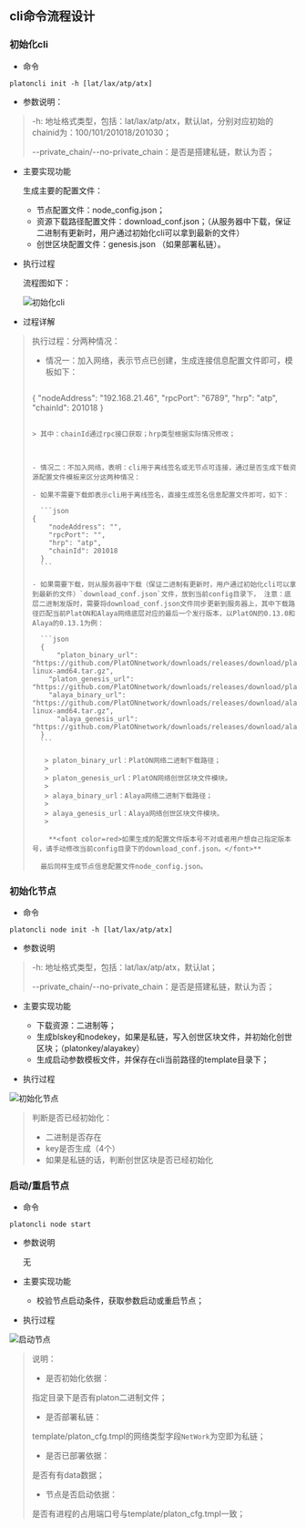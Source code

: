 ## cli命令流程设计

### 初始化cli

- 命令

```shell
platoncli init -h [lat/lax/atp/atx]
```

- 参数说明：

> -h:  地址格式类型，包括：lat/lax/atp/atx，默认lat，分别对应初始的chainid为：100/101/201018/201030；
>
> --private_chain/--no-private_chain：是否是搭建私链，默认为否；



- 主要实现功能

  生成主要的配置文件：

  - 节点配置文件：node_config.json；
  - 资源下载路径配置文件：download_conf.json；（从服务器中下载，保证二进制有更新时，用户通过初始化cli可以拿到最新的文件）
  - 创世区块配置文件：genesis.json （如果部署私链）。



- 执行过程

  流程图如下：

  ![初始化cli](.\img\初始化cli.png)

- 过程详解

> 执行过程：分两种情况：
>
> - 情况一：加入网络，表示节点已创建，生成连接信息配置文件即可，模板如下：
>
>   ```json
>  {
>   	"nodeAddress": "192.168.21.46",
>  	"rpcPort": "6789",
>   	"hrp": "atp",
>  	"chainId": 201018
>   }
>   ```
>   
>   > 其中：chainId通过rpc接口获取；hrp类型根据实际情况修改；
>   
>   
>   
> - 情况二：不加入网络，表明：cli用于离线签名或无节点可连接，通过是否生成下载资源配置文件模板来区分这两种情况：
>
>   - 如果不需要下载即表示cli用于离线签名，直接生成签名信息配置文件即可，如下：
>
>     ```json
>   {
>     	"nodeAddress": "",
>    	"rpcPort": "",
>     	"hrp": "atp",
>    	"chainId": 201018
>     }
>     ```
>
>   - 如果需要下载，则从服务器中下载（保证二进制有更新时，用户通过初始化cli可以拿到最新的文件）`download_conf.json`文件，放到当前config目录下， 注意：底层二进制发版时，需要将download_conf.json文件同步更新到服务器上，其中下载路径匹配当前PlatON和Alaya网络底层对应的最后一个发行版本，以PlatON的0.13.0和Alaya的0.13.1为例：
>
>     ```json
>     {
>         "platon_binary_url": "https://github.com/PlatONnetwork/downloads/releases/download/platon/0.13.0/binaries/platon-linux-amd64.tar.gz",
>     	"platon_genesis_url": "https://github.com/PlatONnetwork/downloads/releases/download/platon/0.13.0/genesis/genesis.json",
>     	"alaya_binary_url": "https://github.com/PlatONnetwork/downloads/releases/download/alaya/0.13.1/binaries/platon-linux-amd64.tar.gz",
>         "alaya_genesis_url": "https://github.com/PlatONnetwork/downloads/releases/download/alaya/0.13.1/genesis/genesis.json"
>     }
>     ```
>
>      > platon_binary_url：PlatON网络二进制下载路径；
>      >
>      > platon_genesis_url：PlatON网络创世区块文件模块。
>      >
>      > alaya_binary_url：Alaya网络二进制下载路径；
>      >
>      > alaya_genesis_url：Alaya网络创世区块文件模块。
>      >
>
>       **<font color=red>如果生成的配置文件版本号不对或者用户想自己指定版本号，请手动修改当前config目录下的download_conf.json。</font>**
>
>     最后同样生成节点信息配置文件node_config.json。
>



### 初始化节点

- 命令

```shell
platoncli node init -h [lat/lax/atp/atx]
```

- 参数说明

> -h:  地址格式类型，包括：lat/lax/atp/atx，默认lat；
>
> --private_chain/--no-private_chain：是否是搭建私链，默认为否；



- 主要实现功能
  - 下载资源：二进制等；
  - 生成blskey和nodekey，如果是私链，写入创世区块文件，并初始化创世区块；（platonkey/alayakey）
  - 生成启动参数模板文件，并保存在cli当前路径的template目录下；



- 执行过程

![初始化节点](.\img\初始化节点.png)

> 判断是否已经初始化：
>
> - 二进制是否存在
> - key是否生成（4个）
> - 如果是私链的话，判断创世区块是否已经初始化

### 启动/重启节点

- 命令

```shell
platoncli node start
```

- 参数说明

  无



- 主要实现功能
  - 校验节点启动条件，获取参数启动或重启节点；



- 执行过程

![启动节点](.\img\启动节点.png)

>说明：
>
>- 是否初始化依据：
>
>  指定目录下是否有platon二进制文件；
>
>- 是否部署私链：
>
>  template/platon_cfg.tmpl的网络类型字段`NetWork`为空即为私链；
>
>- 是否已部署依据：
>
>  是否有有data数据；
>
>- 节点是否启动依据：
>
>  是否有进程的占用端口号与template/platon_cfg.tmpl一致；
